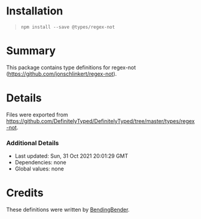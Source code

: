 # Installation
> `npm install --save @types/regex-not`

# Summary
This package contains type definitions for regex-not (https://github.com/jonschlinkert/regex-not).

# Details
Files were exported from https://github.com/DefinitelyTyped/DefinitelyTyped/tree/master/types/regex-not.

### Additional Details
 * Last updated: Sun, 31 Oct 2021 20:01:29 GMT
 * Dependencies: none
 * Global values: none

# Credits
These definitions were written by [BendingBender](https://github.com/bendingbender).
